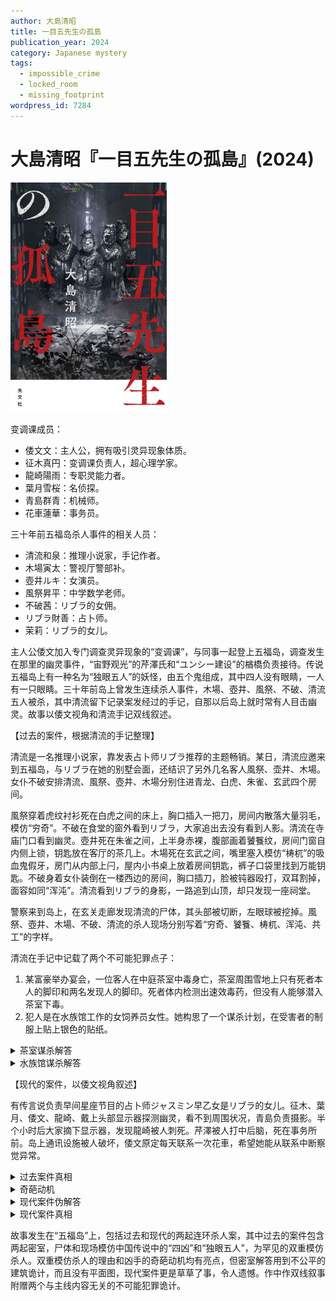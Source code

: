 ```yaml
---
author: 大島清昭
title: 一目五先生の孤島
publication_year: 2024
category: Japanese mystery
tags:
  - impossible_crime
  - locked_room
  - missing_footprint
wordpress_id: 7284
---
```


# 大島清昭『一目五先生の孤島』(2024)

<img src=images/2024b_cover.jpg width=250/>

变调课成员：
* 倭文文：主人公，拥有吸引灵异现象体质。
* 征木真円：变调课负责人，超心理学家。
* 龍崎陽雨：专职灵能力者。
* 葉月雪桜：名侦探。
* 青島群青：机械师。
* 花車蓮華：事务员。

三十年前五福岛杀人事件的相关人员：
* 清流和泉：推理小说家，手记作者。
* 木場寅太：警视厅警部补。
* 壺井ルキ：女演员。
* 風祭昇平：中学数学老师。
* 不破茜：リブラ的女佣。
* リブラ財善：占卜师。
* 茉莉：リブラ的女儿。

主人公倭文加入专门调查灵异现象的“变调课”，与同事一起登上五福岛，调查发生在那里的幽灵事件，“宙野观光”的芹澤氏和“ユンシー建设”的楢橋负责接待。传说五福岛上有一种名为“独眼五人”的妖怪，由五个鬼组成，其中四人没有眼睛，一人有一只眼睛。三十年前岛上曾发生连续杀人事件，木場、壺井、風祭、不破、清流五人被杀，其中清流留下记录案发经过的手记，自那以后岛上就时常有人目击幽灵。故事以倭文视角和清流手记双线叙述。

【过去的案件，根据清流的手记整理】

清流是一名推理小说家，靠发表占卜师リブラ推荐的主题畅销。某日，清流应邀来到五福岛，与リブラ在她的别墅会面，还结识了另外几名客人風祭、壶井、木場。女仆不破安排清流、風祭、壺井、木場分别住进青龙、白虎、朱雀、玄武四个房间。

風祭穿着虎纹衬衫死在白虎之间的床上，胸口插入一把刀，房间内散落大量羽毛，模仿“穷奇”。不破在食堂的窗外看到リブラ，大家追出去没有看到人影。清流在寺庙门口看到幽灵。壺井死在朱雀之间，上半身赤裸，腹部画着饕餮纹，房间门窗自内侧上锁，钥匙放在客厅的茶几上。木場死在玄武之间，嘴里塞入模仿“梼杌”的吸血鬼假牙，房门从内部上闩，屋内小书桌上放着房间钥匙，裤子口袋里找到万能钥匙。不破身着女仆装倒在一楼西边的房间，胸口插刀，脸被钝器殴打，双耳割掉，面容如同“浑沌”。清流看到リブラ的身影，一路追到山顶，却只发现一座祠堂。

警察来到岛上，在玄关走廊发现清流的尸体，其头部被切断，左眼球被挖掉。風祭、壺井、木場、不破、清流的杀人现场分别写着“穷奇、饕餮、梼杌、浑沌、共工”的字样。

清流在手记中记载了两个不可能犯罪点子：
1. 某富豪举办宴会，一位客人在中庭茶室中毒身亡，茶室周围雪地上只有死者本人的脚印和两名发现人的脚印。死者体内检测出速效毒药，但没有人能够潜入茶室下毒。
2. 犯人是在水族馆工作的女饲养员女性。她构思了一个谋杀计划，在受害者的制服上贴上银色的贴纸。

<details><summary>茶室谋杀解答</summary>
犯人把毒针藏在茶室的榻榻米边缘。日本人都知道有不踩榻榻米边缘的礼仪，但外国人不知道这一点，踩上去中毒身亡。犯人是两名发现人中一人，事后回收毒针。
</details>

<details><summary>水族馆谋杀解答</summary>
水槽中的针鱼有趋光性。犯人在受害者身上贴上银色的贴纸，诱发针鱼袭击。
</details>

【现代的案件，以倭文视角叙述】

有传言说负责早间星座节目的占卜师ジャスミン早乙女是リブラ的女儿。征木、葉月、倭文、龍崎、戴上头部显示器探测幽灵，看不到周围状况，青島负责摄影。半个小时后大家摘下显示器，发现龍崎被人刺死。芹澤被人打中后脑，死在事务所前。岛上通讯设施被人破坏，倭文原定每天联系一次花車，希望她能从联系中断察觉异常。

<details><summary>过去案件真相</summary>
犯人制造了 <b>双重模仿杀人</b>：
* 按照清泉的笔记记载，風祭、壺井、木場、不破四人的尸体模仿中国神话里的“四凶”穷奇、饕餮、梼杌、浑沌。
* 警察上岛后发现風祭、壺井、木場、不破、清泉五人被毁容，模仿“独眼五人”。

犯人是リブラ的女儿茉莉（ジャスミン早乙女），她在客人到来前杀死了不破，把尸体藏在冰箱里，以女仆的身份出现在客人面前。第一晚晚宴上出现的リブラ是戴着面具的茉莉，因为她从一开始就假装成リブラ负责四位客人的电话占卜，所以大家听不出声音区别。她安排風祭住进了拆掉门闩的白虎之间，在第一晚将其杀害。她说在窗外看到リブラ是撒谎。建筑的二楼走廊可以连同有门的墙壁一起旋转，茉莉把白虎之间的门移到玄武之间的门的位置，轻易进入上了锁和门闩的房间，杀死木場后将门的位置恢复，完成密室。茉莉杀害木場时，正好遇到壺井半夜起来上厕所。茉莉将壺井打昏，带到朱雀之间，用万能钥匙将朱雀之间变成密室，再次移动门，进入玄武之间，对木场的遗体进行装饰。茉莉取出不破的尸体，将脸打烂，伪造成“浑沌”，以免清泉看出身份替换。

茉莉为了掩饰制造无面尸的真实目的，将風祭、壺井、木場、不破的尸体模仿成“四凶”，杀死清泉后，为了给警察展示完整的模仿杀人，又将五人的尸体二次模仿为“独眼五人”，并在现场留下“穷奇、饕餮、梼杌、浑沌、共工”的字样。她没有从一开始就模仿“独眼五人”，是不想让清泉等人怀疑風祭的身份。总之，她为了对付岛上诸人，模仿了“四凶”；为了对付事后上岛的警察，模仿了“独眼五人”。
</details>

<details><summary>奇葩动机</summary>
リブラ让茉莉杀死四名客人，是因为通过占卜预知四人会在未来连环杀人。
</details>

<details><summary>现代案件伪解答</summary>
凶手是负责拍摄的青島，她提前伪造了拍摄录像，所以录像里没有自己的杀人过程。
</details>

<details><summary>现代案件真相</summary>
凶手是花車，她独自开船来到岛上杀人。花車是リブラ的孙女，杀死龍崎是为了阻止过去案件的真相曝光。她没有杀死名侦探葉月，是因为刚来变调课不久，不知道葉月是名侦探（伏线）。
</details>

故事发生在“五福岛”上，包括过去和现代的两起连环杀人案，其中过去的案件包含两起密室，尸体和现场模仿中国传说中的“四凶”和“独眼五人”，为罕见的双重模仿杀人。双重模仿杀人的理由和凶手的奇葩动机均有亮点，但密室解答用到不公平的建筑诡计，而且没有平面图，现代案件更是草草了事，令人遗憾。作中作双线叙事附赠两个与主线内容无关的不可能犯罪诡计。
